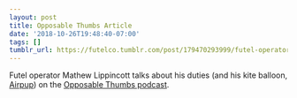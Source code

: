 ```yaml
---
layout: post
title: Opposable Thumbs Article
date: '2018-10-26T19:48:40-07:00'
tags: []
tumblr_url: https://futelco.tumblr.com/post/179470293999/futel-operator-mathew-lippincott-talks-about-his
---
```

Futel operator Mathew Lippincott talks about his duties (and his kite balloon, [Airpup](https://www.headfullofair.com/post/introducing-airpup/)) on the [Opposable Thumbs podcast](https://www.opposablepodcast.com/43).

